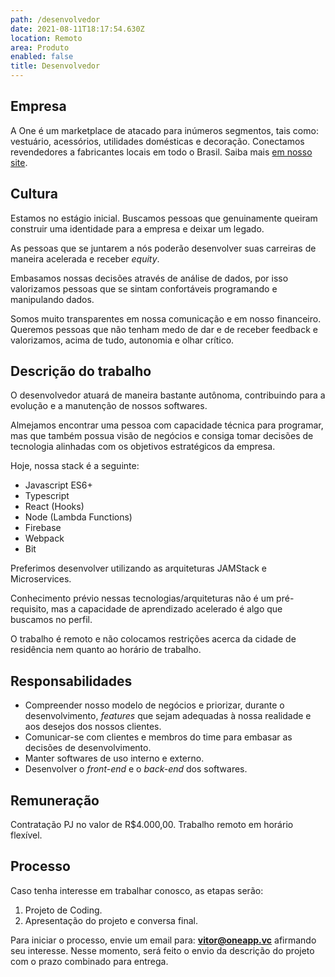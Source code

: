 ```yaml
---
path: /desenvolvedor
date: 2021-08-11T18:17:54.630Z
location: Remoto
area: Produto
enabled: false
title: Desenvolvedor
---
```

## Empresa

A One é um marketplace de atacado para inúmeros segmentos, tais como: vestuário, acessórios, utilidades domésticas e decoração. Conectamos revendedores a fabricantes locais em todo o Brasil. Saiba mais <a href='https://oneapp.vc' target='_blank'>em nosso site</a>.

## Cultura

Estamos no estágio inicial. Buscamos pessoas que genuinamente queiram construir uma identidade para a empresa e deixar um legado.

As pessoas que se juntarem a nós poderão desenvolver suas carreiras de maneira acelerada e receber _equity_.

Embasamos nossas decisões através de análise de dados, por isso valorizamos pessoas que se sintam confortáveis programando e manipulando dados.

Somos muito transparentes em nossa comunicação e em nosso financeiro. Queremos pessoas que não tenham medo de dar e de receber feedback e valorizamos, acima de tudo, autonomia e olhar crítico.

## Descrição do trabalho

O desenvolvedor atuará de maneira bastante autônoma, contribuindo para a evolução e a manutenção de nossos softwares.

Almejamos encontrar uma pessoa com capacidade técnica para programar, mas que também possua visão de negócios e consiga tomar decisões de tecnologia alinhadas com os objetivos estratégicos da empresa.

Hoje, nossa stack é a seguinte:

* Javascript ES6+
* Typescript
* React (Hooks)
* Node (Lambda Functions)
* Firebase
* Webpack
* Bit

Preferimos desenvolver utilizando as arquiteturas JAMStack e Microservices.

Conhecimento prévio nessas tecnologias/arquiteturas não é um pré-requisito, mas a capacidade de aprendizado acelerado é algo que buscamos no perfil.

O trabalho é remoto e não colocamos restrições acerca da cidade de residência nem quanto ao horário de trabalho.

## Responsabilidades

* Compreender nosso modelo de negócios e priorizar, durante o desenvolvimento, _features_ que sejam adequadas à nossa realidade e aos desejos dos nossos clientes.
* Comunicar-se com clientes e membros do time para embasar as decisões de desenvolvimento.
* Manter softwares de uso interno e externo.
* Desenvolver o _front-end_ e o _back-end_ dos softwares.

## Remuneração

Contratação PJ no valor de R$4.000,00. Trabalho remoto em horário flexível.

## Processo

Caso tenha interesse em trabalhar conosco, as etapas serão:

1. Projeto de Coding.
2. Apresentação do projeto e conversa final.

Para iniciar o processo, envie um email para: **vitor@oneapp.vc** afirmando seu interesse. Nesse momento, será feito o envio da descrição do projeto com o prazo combinado para entrega.
